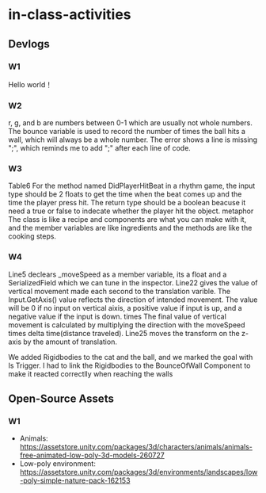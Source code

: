 # in-class-activities
## Devlogs
### W1
Hello world！

### W2
r, g, and b are numbers between 0-1 which are usually not whole numbers. 
The bounce variable is used to record the number of times the ball hits a wall, which will always be a whole number.
The error shows a line is missing ";", which reminds me to add ";" after each line of code.
### W3
Table6
For the  method named DidPlayerHitBeat in a rhythm game, the input type should be 2 floats to get the time when the beat comes up and the time the player press hit.
The return type should be a boolean beacuse it need a true or false to indecate whether the player hit the object.
metaphor
The class is like a recipe and components are what you can make with it, and the member variables are like ingredients and the methods are like the cooking steps.

### W4
Line5 declears _moveSpeed as a member variable, its a float and a SerializedField which we can tune in the inspector.
Line22 gives the value of vertical movement made each second to the translation varible. The Input.GetAxis() value reflects the direction of intended movement. The value will be 0 if no input on vertical aixis, a positive value if input is up, and a negative value if the input is down.  times The final value of vertical movement is calculated by multiplying the direction with the moveSpeed times delta time(distance traveled).
Line25 moves the transform on the z-axis by the amount of translation.

We added Rigidbodies to the cat and the ball, and we marked the goal with Is Trigger.
I had to link the Rigidbodies to the BounceOfWall Component to make it reacted correctlly when reaching the walls
 


## Open-Source Assets
### W1
- Animals: https://assetstore.unity.com/packages/3d/characters/animals/animals-free-animated-low-poly-3d-models-260727 
- Low-poly environment: https://assetstore.unity.com/packages/3d/environments/landscapes/low-poly-simple-nature-pack-162153 
